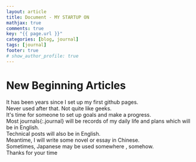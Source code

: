```yaml
---
layout: article
title: Document - MY STARTUP ON 
mathjax: true
comments: true
key: "{{ page.url }}"
categories: [blog, journal]
tags: [journal]
footer: true
# show_author_profile: true
---
```

New Beginning Articles
===

It has been years since I set up my first github pages.  
Never used after that. Not quite like geeks.  
It's time for someone to set up goals and make a progress.  
Most journals{:.journal} will be records of my daily life and plans
which will be in  English.  
Technical posts will also be in English.  
Meantime, I will write some novel or essay in Chinese.  
Sometimes, Japanese may be used somewhere , somehow.  
Thanks for your time